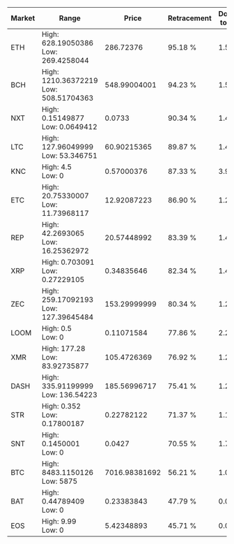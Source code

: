 | Market | Range | Price| Retracement | Doubles to 50% |
| --- | --- | --- | --- | --- |
| ETH | High: 628.19050386<br />Low: 269.4258044 | 286.72376 | 95.18 % | 1.57 |
| BCH | High: 1210.36372219<br />Low: 508.51704363 | 548.99004001 | 94.23 % | 1.57 |
| NXT | High: 0.15149877<br />Low: 0.0649412 | 0.0733 | 90.34 % | 1.48 |
| LTC | High: 127.96049999<br />Low: 53.346751 | 60.90215365 | 89.87 % | 1.49 |
| KNC | High: 4.5<br />Low: 0 | 0.57000376 | 87.33 % | 3.95 |
| ETC | High: 20.75330007<br />Low: 11.73968117 | 12.92087223 | 86.90 % | 1.26 |
| REP | High: 42.2693065<br />Low: 16.25362972 | 20.57448992 | 83.39 % | 1.42 |
| XRP | High: 0.703091<br />Low: 0.27229105 | 0.34835646 | 82.34 % | 1.40 |
| ZEC | High: 259.17092193<br />Low: 127.39645484 | 153.29999999 | 80.34 % | 1.26 |
| LOOM | High: 0.5<br />Low: 0 | 0.11071584 | 77.86 % | 2.26 |
| XMR | High: 177.28<br />Low: 83.92735877 | 105.4726369 | 76.92 % | 1.24 |
| DASH | High: 335.91199999<br />Low: 136.54223 | 185.56996717 | 75.41 % | 1.27 |
| STR | High: 0.352<br />Low: 0.17800187 | 0.22782122 | 71.37 % | 1.16 |
| SNT | High: 0.1450001<br />Low: 0 | 0.0427 | 70.55 % | 1.70 |
| BTC | High: 8483.1150126<br />Low: 5875 | 7016.98381692 | 56.21 % | 1.02 |
| BAT | High: 0.44789409<br />Low: 0 | 0.23383843 | 47.79 % | 0.00 |
| EOS | High: 9.99<br />Low: 0 | 5.42348893 | 45.71 % | 0.00 |
